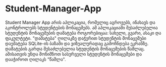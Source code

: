 # Student-Manager-App

Student Manager App არის აპლიკაცია, რომელიც აგროვებს, ინახავს და აკონტროლებს სტუდენტების მონაცემებს.
ამ აპლიკაციაში შესაძლებელია სტუდენტის მონაცემების დამატება როგორებიცაა: სახელი, გვარი, ასაკი და ფაკულტეტი.
"დამატება" ღილაკზე დაჭერით სტუდენტის მონაცემები დაემატება SQLite-ის ბაზაში და ვიზუალურადაც გამოჩნდება ეკრანზე.
დამატების გარდა შესაძლებელია სტუდენტის მონაცემების წაშლაც. ამისათვის უნდა მონიშნოთ სასურველი სტუდენტის მონაცემები და დააჭიროთ ღილაკს "წაშლა".
